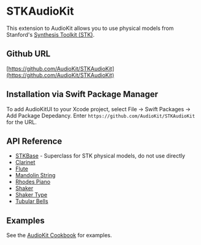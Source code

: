 # STKAudioKit

This extension to AudioKit allows you to use physical models from Stanford's [Synthesis Toolkit (STK)](https://ccrma.stanford.edu/software/stk/).

## Github URL

[https://github.com/AudioKit/STKAudioKit](https://github.com/AudioKit/STKAudioKit)

## Installation via Swift Package Manager

To add AudioKitUI to your Xcode project, select File -> Swift Packages -> Add Package Depedancy. Enter `https://github.com/AudioKit/STKAudioKit` for the URL. 

## API Reference

* [STKBase](https://github.com/AudioKit/AudioKitUI/wiki/STKBase) - Superclass for STK physical models, do not use directly
* [Clarinet](https://github.com/AudioKit/AudioKitUI/wiki/Clarinet)
* [Flute](https://github.com/AudioKit/AudioKitUI/wiki/Flute)
* [Mandolin String](https://github.com/AudioKit/AudioKitUI/wiki/MandolinString)
* [Rhodes Piano](https://github.com/AudioKit/AudioKitUI/wiki/RhodesPianoKey)
* [Shaker](https://github.com/AudioKit/AudioKitUI/wiki/Shaker)
* [Shaker Type](https://github.com/AudioKit/AudioKitUI/wiki/ShakerType)
* [Tubular Bells](https://github.com/AudioKit/AudioKitUI/wiki/TubularBells)

## Examples

See the [AudioKit Cookbook](https://github.com/AudioKit/Cookbook/) for examples.
